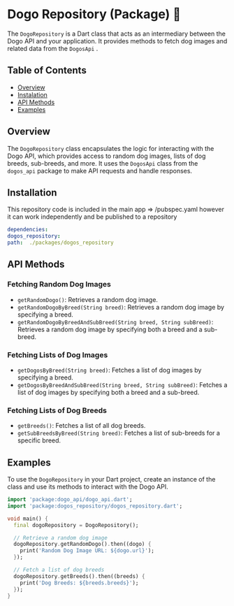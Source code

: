 
# Dogo Repository (Package) 🐾
The `DogoRepository` is a Dart class that acts as an intermediary between the Dogo API and your application. It provides methods to fetch dog images and related data from the `DogosApi` .

## Table of Contents

- [Overview](#overview)
- [Instalation](#instalation)
- [API Methods](#api-methods)
- [Examples](#examples)



## Overview

The `DogoRepository` class encapsulates the logic for interacting with the Dogo API, which provides access to random dog images, lists of dog breeds, sub-breeds, and more. It uses the `DogosApi` class from the `dogos_api` package to make API requests and handle responses.

## Installation

  

This repository code is included in the main app => /pubspec.yaml
however it can work independently and be published to a repository

 
```yaml
dependencies:
dogos_repository:
path:  ./packages/dogos_repository
```

## API Methods

### Fetching Random Dog Images

- `getRandomDogo()`: Retrieves a random dog image.
- `getRandomDogoByBreed(String breed)`: Retrieves a random dog image by specifying a breed.
- `getRandomDogoByBreedAndSubBreed(String breed, String subBreed)`: Retrieves a random dog image by specifying both a breed and a sub-breed.

### Fetching Lists of Dog Images

- `getDogosByBreed(String breed)`: Fetches a list of dog images by specifying a breed.
- `getDogosByBreedAndSubBreed(String breed, String subBreed)`: Fetches a list of dog images by specifying both a breed and a sub-breed.

### Fetching Lists of Dog Breeds

- `getBreeds()`: Fetches a list of all dog breeds.
- `getSubBreedsByBreed(String breed)`: Fetches a list of sub-breeds for a specific breed.

## Examples

To use the `DogoRepository` in your Dart project, create an instance of the class and use its methods to interact with the Dogo API.

```dart
import 'package:dogo_api/dogo_api.dart';
import 'package:dogos_repository/dogos_repository.dart';

void main() {
  final dogoRepository = DogoRepository();

  // Retrieve a random dog image
  dogoRepository.getRandomDogo().then((dogo) {
    print('Random Dog Image URL: ${dogo.url}');
  });

  // Fetch a list of dog breeds
  dogoRepository.getBreeds().then((breeds) {
    print('Dog Breeds: ${breeds.breeds}');
  });
}
